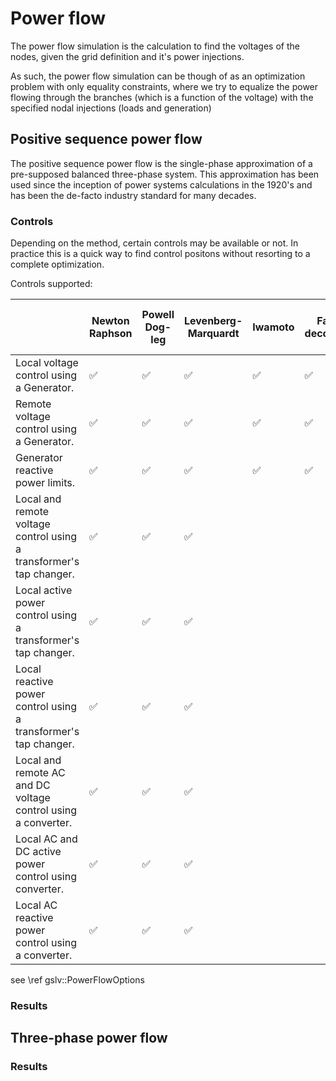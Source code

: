 # Power flow

The power flow simulation is the calculation to find the voltages of the nodes,
given the grid definition and it's power injections.

As such, the power flow simulation can be though of as an optimization problem
with only equality constraints, where we try to equalize the power flowing through the branches 
(which is a function of the voltage) with the specified nodal injections (loads and generation)

## Positive sequence power flow

The positive sequence power flow is the single-phase approximation of a
pre-supposed balanced three-phase system. This approximation has been used since the
inception of power systems calculations in the 1920's and has been
the de-facto industry standard for many decades.

### Controls

Depending on the method, certain controls may be available or not. In practice this is a quick way
to find control positons without resorting to a complete optimization.

Controls supported:

|   | Newton Raphson  |Powell Dog-leg|Levenberg-Marquardt|Iwamoto|Fast-decoupled|Gauss-seidel|Holomorphic embedding|Linear without voltage modules|Linear with voltage modules|
|---|---|---|---|---|---|---|---|---|---|
|Local voltage control using a Generator.|  ✅ | ✅  | ✅  |  ✅ | ✅  | ✅  |  ✅ |  ✅  |  ✅ |
|Remote voltage control using a Generator.| ✅  |  ✅ |  ✅ |  ✅ |  ✅ |   |   |   |   |
|Generator reactive power limits.| ✅  |  ✅ |  ✅ |  ✅ | ✅  |  ✅ |   |   |   |
|Local and remote voltage control using a transformer's tap changer.| ✅  |  ✅ |  ✅ |   |   |   |   |   |   |
|Local active power control using a transformer's tap changer.|  ✅ | ✅  |  ✅ |   |   |   |   |   |   |
|Local reactive power control using a transformer's tap changer.| ✅  | ✅  | ✅  |   |   |   |   |   |   |
|Local and remote AC and DC voltage control using a converter.| ✅  | ✅  | ✅  |   |   |   |   |   |   |
|Local AC and DC active power control using converter.|✅   | ✅  |  ✅ |   |   |   |   |   |   |
|Local AC reactive power control using a converter.| ✅  | ✅  |  ✅ |   |   |   |   |   |   |

see \ref gslv::PowerFlowOptions


### Results


## Three-phase power flow


### Results